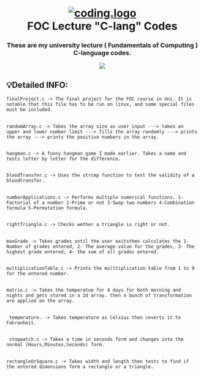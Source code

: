 <h1 align="center">
  <br>
  <a href="https://github.com/Yousinator/FOC"><img src="https://j.top4top.io/p_2596nt9fw1.gif" alt="coding.logo"></a>
  <br>
  FOC Lecture "C-lang" Codes
  <br>
</h1>

<h3 align="center">These are my university lecture ( Fundamentals of Computing ) C-language codes.</h3>

<p align="center">
  <a href="">
    <img src="https://img.shields.io/badge/Written in-C-blue.svg">

  </a>
  </p>

## 💡Detailed INFO:

`finalProject.c -> The final project for the FOC course in Uni. It is notable that this file has to be run on linux, and some special files must be included.`

##

`randomArray.c -> Takes the array size as user input ---> takes an upper and lower number limit ---> fills the array randomly ---> prints the array ---> prints the positive numbers in the array.`

##

`hangman.c -> A funny hangman game I made earlier. Takes a name and tests letter by letter for the difference.`

##

`bloodTransfer.c -> Uses the strcmp function to test the validity of a bloodtransfer.`

##

`numberApplications.c -> Performs multiple numerical functions. 1-Factorial of a number 2-Prime or not 3-Swap two numbers 4-Combination formula 5-Permutation formula.`

##

`rightTriangle.c -> Checks wether a triangle is right or not.`

##

`maxGrade -> Takes grades until the user exitsthen calculates the 1- Number of grades entered, 2- The average value for the grades, 3- The highest grade entered, 4- the sum of all grades entered.`

##

`multiplicationTable.c -> Prints the mulltiplication table from 1 to 9 for the entered number.`

##

`matrix.c -> Takes the temperatue for 4 days for both morning and nights and gets stored in a 2d array. then a bunch of transformation are applied on the array.`

##

` temperature. -> Takes temperature as Celsius then coverts it to Fahrenheit.`

##

` stopwatch.c -> Takes a time in seconds form and changes into the normal (Hours,Minutes,Seconds) form.`

##

`rectangleOrSquare.c -> Takes width and length then tests to find if the entered dimensions form a rectangle or a triangle.`
